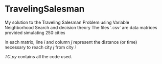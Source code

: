 # TravelingSalesman


My solution to the Traveling Salesman Problem using Variable Neighborhood Search and decision theory
The files '.csv' are data matrices provided simulating 250 cities

In each matrix, line _i_ and column _j_ represent the distance (or time) necessary to reach city _j_ from city _i_

_TC.py_ contains all the code used.